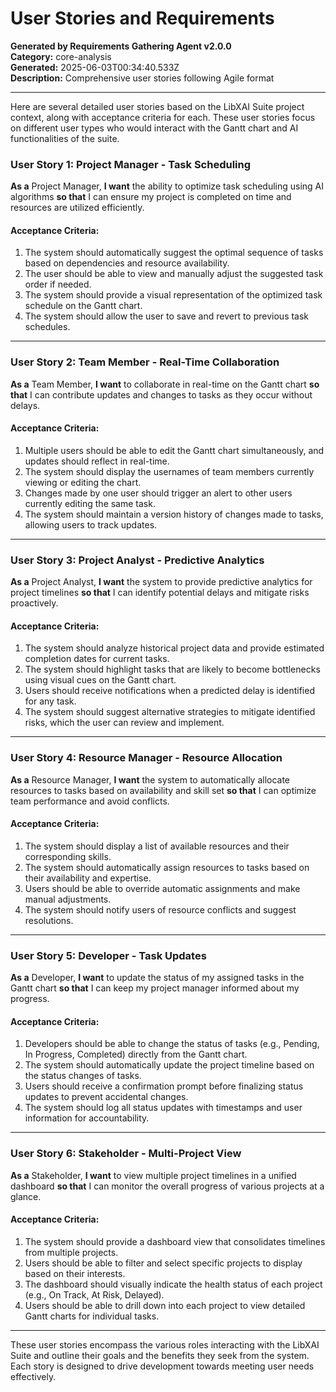 # User Stories and Requirements

**Generated by Requirements Gathering Agent v2.0.0**  
**Category:** core-analysis  
**Generated:** 2025-06-03T00:34:40.533Z  
**Description:** Comprehensive user stories following Agile format

---

Here are several detailed user stories based on the LibXAI Suite project context, along with acceptance criteria for each. These user stories focus on different user types who would interact with the Gantt chart and AI functionalities of the suite.

### User Story 1: Project Manager - Task Scheduling
**As a** Project Manager, **I want** the ability to optimize task scheduling using AI algorithms **so that** I can ensure my project is completed on time and resources are utilized efficiently.

#### Acceptance Criteria:
1. The system should automatically suggest the optimal sequence of tasks based on dependencies and resource availability.
2. The user should be able to view and manually adjust the suggested task order if needed.
3. The system should provide a visual representation of the optimized task schedule on the Gantt chart.
4. The system should allow the user to save and revert to previous task schedules.

---

### User Story 2: Team Member - Real-Time Collaboration
**As a** Team Member, **I want** to collaborate in real-time on the Gantt chart **so that** I can contribute updates and changes to tasks as they occur without delays.

#### Acceptance Criteria:
1. Multiple users should be able to edit the Gantt chart simultaneously, and updates should reflect in real-time.
2. The system should display the usernames of team members currently viewing or editing the chart.
3. Changes made by one user should trigger an alert to other users currently editing the same task.
4. The system should maintain a version history of changes made to tasks, allowing users to track updates.

---

### User Story 3: Project Analyst - Predictive Analytics
**As a** Project Analyst, **I want** the system to provide predictive analytics for project timelines **so that** I can identify potential delays and mitigate risks proactively.

#### Acceptance Criteria:
1. The system should analyze historical project data and provide estimated completion dates for current tasks.
2. The system should highlight tasks that are likely to become bottlenecks using visual cues on the Gantt chart.
3. Users should receive notifications when a predicted delay is identified for any task.
4. The system should suggest alternative strategies to mitigate identified risks, which the user can review and implement.

---

### User Story 4: Resource Manager - Resource Allocation 
**As a** Resource Manager, **I want** the system to automatically allocate resources to tasks based on availability and skill set **so that** I can optimize team performance and avoid conflicts.

#### Acceptance Criteria:
1. The system should display a list of available resources and their corresponding skills.
2. The system should automatically assign resources to tasks based on their availability and expertise.
3. Users should be able to override automatic assignments and make manual adjustments.
4. The system should notify users of resource conflicts and suggest resolutions.

---

### User Story 5: Developer - Task Updates
**As a** Developer, **I want** to update the status of my assigned tasks in the Gantt chart **so that** I can keep my project manager informed about my progress.

#### Acceptance Criteria:
1. Developers should be able to change the status of tasks (e.g., Pending, In Progress, Completed) directly from the Gantt chart.
2. The system should automatically update the project timeline based on the status changes of tasks.
3. Users should receive a confirmation prompt before finalizing status updates to prevent accidental changes.
4. The system should log all status updates with timestamps and user information for accountability.

---

### User Story 6: Stakeholder - Multi-Project View
**As a** Stakeholder, **I want** to view multiple project timelines in a unified dashboard **so that** I can monitor the overall progress of various projects at a glance.

#### Acceptance Criteria:
1. The system should provide a dashboard view that consolidates timelines from multiple projects.
2. Users should be able to filter and select specific projects to display based on their interests.
3. The dashboard should visually indicate the health status of each project (e.g., On Track, At Risk, Delayed).
4. Users should be able to drill down into each project to view detailed Gantt charts for individual tasks.

---

These user stories encompass the various roles interacting with the LibXAI Suite and outline their goals and the benefits they seek from the system. Each story is designed to drive development towards meeting user needs effectively.